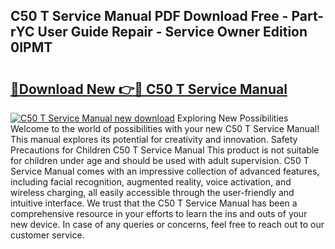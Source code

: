 ## C50 T Service Manual PDF Download Free - Part-rYC User Guide Repair - Service Owner Edition 0IPMT

# <h2><a href="http://bc71614.oget.top/?id=C50+T+Service+Manual">🔗Download New 👉🔴 C50 T Service Manual</a></h2>

[![C50 T Service Manual new download](https://i.imgur.com/5g1atiW.png)](http://bc71614.oget.top/?id=C50+T+Service+Manual)
Exploring New Possibilities Welcome to the world of possibilities with your new C50 T Service Manual! This manual explores its potential for creativity and innovation. Safety Precautions for Children C50 T Service Manual This product is not suitable for children under age and should be used with adult supervision. C50 T Service Manual comes with an impressive collection of advanced features, including facial recognition, augmented reality, voice activation, and wireless charging, all easily accessible through the user-friendly and intuitive interface. We trust that the C50 T Service Manual has been a comprehensive resource in your efforts to learn the ins and outs of your new device. In case of any queries or concerns, feel free to reach out to our customer service.

